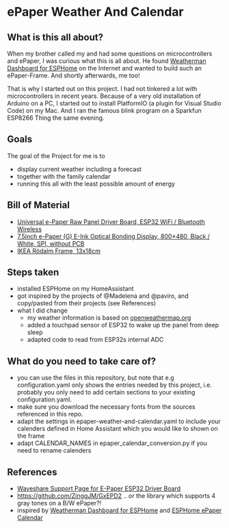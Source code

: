 # ePaper Weather And Calendar

## What is this all about?

When my brother called my and had some questions on microcontrollers and ePaper, I was curious what this is all about. He found [Weatherman Dashboard for ESPHome](https://github.com/Madelena/esphome-weatherman-dashboard) on the Internet and wanted to build such an ePaper-Frame. And shortly afterwards, me too!

That is why I started out on this project. I had not tinkered a lot with microcontrollers in recent years. Because of a very old installation of Arduino on a PC, I started out to install PlatformIO (a plugin for Visual Studio Code) on my Mac. And I ran the famous blink program on a Sparkfun ESP8266 Thing the same evening.

## Goals
The goal of the Project for me is to 
- display current weather including a forecast
- together with the family calendar
- running this all with the least possible amount of energy

## Bill of Material
- [Universal e-Paper Raw Panel Driver Board, ESP32 WiFi / Bluetooth Wireless](https://www.waveshare.com/e-paper-esp32-driver-board.htm)
- [7.5inch e-Paper (G) E-Ink Optical Bonding Display, 800×480, Black / White, SPI, without PCB](https://www.waveshare.com/7.5inch-e-Paper-G.htm)
- [IKEA Rödalm Frame, 13x18cm](https://www.ikea.com/ch/de/p/roedalm-rahmen-eichenachbildung-10566390/)

## Steps taken
- installed ESPHome on my HomeAssistant
- got inspired by the projects of @Madelena and @paviro, and copy/pasted from their projects (see References)
- what I did change
  - my weather information is based on [openweathermap.org](https://openweathermap.org/)
  - added a touchpad sensor of ESP32 to wake up the panel from deep sleep
  - adapted code to read from ESP32s internal ADC
 
## What do you need to take care of?
- you can use the files in this repository, but note that e.g configuration.yaml only shows the entries needed by this project, i.e. probably you only need to add certain sections to your existing configuration.yaml.
- make sure you download the necessary fonts from the sources referenced in this repo.
- adapt the settings in epaper-weather-and-calendar.yaml to include your calenders defined in Home Assistant which you would like to shown on the frame
- adapt CALENDAR_NAMES in epaper_calendar_conversion.py if you need to rename calenders

## References
- [Waveshare Support Page for E-Paper ESP32 Driver Board](https://www.waveshare.com/wiki/E-Paper_ESP32_Driver_Board)
- https://github.com/ZinggJM/GxEPD2 .. or the library which supports 4 gray tones on a B/W ePaper?!
- inspired by [Weatherman Dashboard for ESPHome](https://github.com/Madelena/esphome-weatherman-dashboard) and [ESPHome ePaper Calendar](https://github.com/paviro/ESPHome-ePaper-Calendar)
